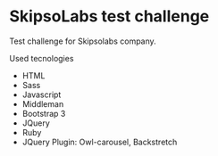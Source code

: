 # SkipsoLabs test challenge

Test challenge for Skipsolabs company.

Used tecnologies

  - HTML
  - Sass
  - Javascript
  - Middleman
  - Bootstrap 3
  - JQuery
  - Ruby
  - JQuery Plugin: Owl-carousel, Backstretch

